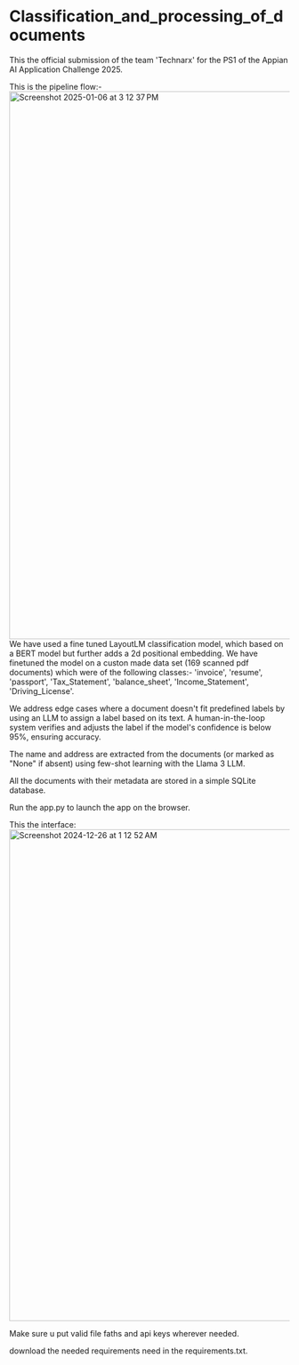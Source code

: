 # Classification_and_processing_of_documents
This the official submission of the team 'Technarx' for the PS1 of the Appian AI Application Challenge 2025.

This is the pipeline flow:-
<img width="985" alt="Screenshot 2025-01-06 at 3 12 37 PM" src="https://github.com/user-attachments/assets/435cdde8-3f51-4be6-8ba9-ce828ab04ddf" />
We have used a fine tuned LayoutLM classification model, which based on a BERT model but further adds a 2d positional embedding. We have finetuned the model on a custon made data set (169 scanned pdf documents) which were of the following classes:- 'invoice', 'resume', 'passport', 'Tax_Statement', 'balance_sheet', 'Income_Statement', 'Driving_License'. 

We address edge cases where a document doesn't fit predefined labels by using an LLM to assign a label based on its text. A human-in-the-loop system verifies and adjusts the label if the model's confidence is below 95%, ensuring accuracy.

The name and address are extracted from the documents (or marked as "None" if absent) using few-shot learning with the Llama 3 LLM.

All the documents with their metadata are stored in a simple SQLite database. 

Run the app.py to launch the app on the browser.

This the interface:
<img width="884" alt="Screenshot 2024-12-26 at 1 12 52 AM" src="https://github.com/user-attachments/assets/316dea8d-d9d0-432f-a01b-497a48fcab67" />

Make sure u put valid file faths and api keys wherever needed.

download the needed requirements need in the requirements.txt.

